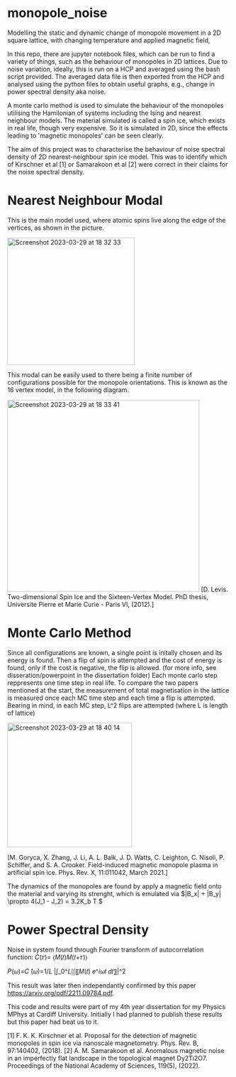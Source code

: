 # monopole_noise
Modelling the static and dynamic change of monopole movement in a 2D square lattice, with changing temperature and applied magnetic field,

In this repo, there are jupyter notebook files, which can be run to find a variety of things, such as the behaviour of monopoles in 2D lattices. Due to noise variation, ideally, this is run on a HCP and averaged using the bash script provided. The averaged data file is then exported from the HCP and analysed using the python files to obtain useful graphs, e.g., change in power spectral density aka noise. 

A monte carlo method is used to simulate the behaviour of the monopoles utilising the Hamilonian of systems including the Ising and nearest neighbour models. The material simulated is called a spin ice, which exists in real life, though very expensive. So it is simulated in 2D, since the effects leading to 'magnetic monopoles' can be seen clearly. 

The aim of this project was to characterise the behaviour of noise spectral density of 2D nearest-neighbour spin ice model. This was to identify which of Kirschner et al [1] or Samarakoon et al [2] were correct in their claims for the noise spectral density. 

# Nearest Neighbour Modal
This is the main model used, where atomic spins live along the edge of the vertices, as shown in the picture. 

<img width="287" alt="Screenshot 2023-03-29 at 18 32 33" src="https://user-images.githubusercontent.com/99356066/228620808-b017b0d0-5aac-4551-9d83-7f77cc9102c2.png">

This modal can be easily used to there being a finite number of configurations possible for the monopole orientations. This is known as the 16 vertex model, in the following diagram. 

<img width="433" alt="Screenshot 2023-03-29 at 18 33 41" src="https://user-images.githubusercontent.com/99356066/228621086-3ccde1f9-ad2f-41d7-aaaa-4f4d2e6151d8.png">
[D. Levis. Two-dimensional Spin Ice and the Sixteen-Vertex Model. PhD thesis, Universite Pierre et Marie Curie - Paris VI, (2012).]

# Monte Carlo Method
Since all configurations are known, a single point is initally chosen and its energy is found. Then a flip of spin is attempted and the cost of energy is found, only if the cost is negative, the flip is allowed. (for more info, see disseration/powerpoint in the dissertation folder)
Each monte carlo step reppresents one time step in real life. To compare the two papers mentioned at the start, the measurement of total magnetisation in the lattice is measured once each MC time step and each time a flip is attempted. Bearing in mind, in each MC step, L^2 flips are attempted (where L is length of lattice)

<img width="281" alt="Screenshot 2023-03-29 at 18 40 14" src="https://user-images.githubusercontent.com/99356066/228622545-53dfd5eb-e421-4144-b394-b1f2c1162d6c.png">

[M. Goryca, X. Zhang, J. Li, A. L. Balk, J. D. Watts, C. Leighton, C. Nisoli, P. Schiffer, and S. A. Crooker. Field-induced magnetic monopole plasma in artificial spin ice. Phys. Rev. X, 11:011042, March 2021.]

The dynamics of the monopoles are found by apply a magnetic field onto the material and varying its strenght, which is emulated via $|B_x| + |B_y| \propto 4(J_1 - J_2) = 3.2K_b T $

# Power Spectral Density
Noise in system found through Fourier transform of autocorrelation function:
𝐶(𝜏)= ⟨𝑀(𝑡)𝑀(𝑡+𝜏)⟩

𝑃(𝜔)=𝐶 ̂(𝜔)=1/𝐿 |∫_0^𝐿▒〖𝑀(𝑡) 𝑒^𝑖𝜔𝑡 𝑑𝑡〗|^2



This result was later then independantly confirmed by this paper https://arxiv.org/pdf/2211.09784.pdf. 

This code and results were part of my 4th year dissertation for my Physics MPhys at Cardiff University. Initially I had planned to publish these results but this paper had beat us to it. 




[1] F. K. K. Kirschner et al. Proposal for the detection of magnetic monopoles in spin ice via nanoscale magnetometry. Phys. Rev. B, 97:140402, (2018).
[2] A. M. Samarakoon et al. Anomalous magnetic noise in an imperfectly flat landscape in the topological magnet Dy2Ti2O7. Proceedings of the National Academy of Sciences, 119(5), (2022).
